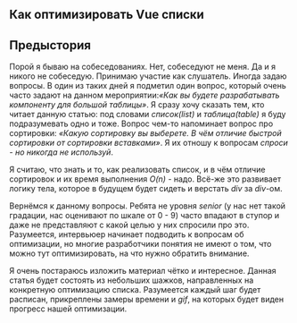 ## Как оптимизировать Vue списки

## Предыстория

Порой я бываю на собеседованиях. Нет, собеседуют не меня. Да и я никого
не собеседую. Принимаю участие как слушатель. Иногда задаю вопросы.
В один из таких дней я подметил один вопрос, который очень часто
задают на данном мероприятии:*«Как вы будете разрабатывать компоненту 
для большой таблицы»*. Я сразу хочу сказать тем, кто читает данную
статью: под словами *список(list)* и *таблица(table)* я буду 
подразумевать одно и тоже. Вопрос чем-то напоминает вопрос про
сортировки: *«Какую сортировку вы выберете. В чём отличие быстрой 
сортировки от сортировки вставками»*. Я их отношу к вопросам 
*спроси - но никогда не используй*.

Я считаю, что знать и то, как реализовать список, и в чём отличие сортировок и их
время выполнения *O(n)* - надо. Всё-же это развивает логику тела, которое в
будущем будет сидеть и верстать *div* за *div*-ом.

Вернёмся к данному вопросы. Ребята не уровня *senior* (у нас нет такой
градации, нас оценивают по шкале от 0 - 9) часто впадают в ступор и
даже не представляют с какой целью у них спросили про это. Разумеется,
интервьюер начинает подводить к вопросам об оптимизации, но многие
разработчики понятия не имеют о том, что можно тут оптимизировать, на 
что нужно обратить внимание. 

Я очень постараюсь изложить материал чётко и интересное. Данная статья
будет состоять из небольших шажков, направленных на конкретную
оптимизацию списка. Разумеется каждый шаг будет расписан, прикреплены
замеры времени и *gif*, на которых будет виден прогресс нашей оптимизации.